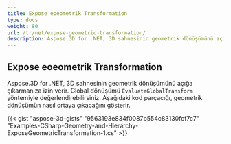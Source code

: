 ```yaml
---
title: Expose eoeometrik Transformation
type: docs
weight: 80
url: /tr/net/expose-geometric-transformation/
description: Aspose.3D for .NET, 3D sahnesinin geometrik dönüşümünü açığa çıkarmanıza izin verir. Evaluateglobaltransform yöntemini kullanarak küresel dönüşümü değerlendirebilirsiniz.
---
```

##  **Expose eoeometrik Transformation**
Aspose.3D for .NET, 3D sahnesinin geometrik dönüşümünü açığa çıkarmanıza izin verir. Global dönüşümü `EvaluateGlobalTransform` yöntemiyle değerlendirebilirsiniz. Aşağıdaki kod parçacığı, geometrik dönüşümün nasıl ortaya çıkacağını gösterir.

{{< gist "aspose-3d-gists" "9563193e834f0087b554c83130fcf7c7" "Examples-CSharp-Geometry-and-Hierarchy-ExposeGeometricTransformation-1.cs" >}}
